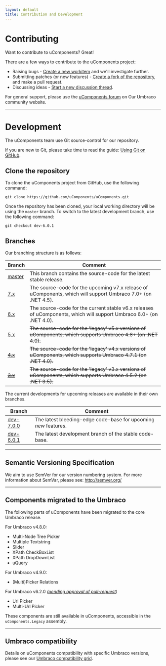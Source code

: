 ```yaml
---
layout: default
title: Contribution and Development
---
```


# Contributing

Want to contribute to uComponents? Great!

There are a few ways to contribute to the uComponents project:

* Raising bugs - [Create a new workitem](http://ucomponents.codeplex.com/WorkItem/Create) and we'll investigate further.
* Submitting patches (or new features) - [Create a fork of the repository](http://ucomponents.codeplex.com/SourceControl/network/create/fork), and make a pull request.
* Discussing ideas - [Start a new discussion thread](http://ucomponents.codeplex.com/discussions/create).

For general support, please use the [uComponents forum](http://our.umbraco.org/projects/backoffice-extensions/ucomponents/questionssuggestions) on Our Umbraco community website.

---

# Development

The uComponents team use Git source-control for our repository.

If you are new to Git, please take time to read the guide: [Using Git on GitHub](https://help.github.com/articles/set-up-git).

## Clone the repository

To clone the uComponents project from GitHub, use the following command:

	git clone https://github.com/uComponents/uComponents.git

Once the repository has been cloned, your local working directory will be using the `master` branch. To switch to the latest development branch, use the following command:

	git checkout dev-6.0.1

## Branches

Our branching structure is as follows:

| Branch | Comment |
|--------|---------|
| [master](https://github.com/uComponents/uComponents/tree/master) | This branch contains the source-code for the latest stable release. |
| [7.x](https://github.com/uComponents/uComponents/tree/dev-7.x) | The source-code for the upcoming v7.x release of uComponents, which will support Umbraco 7.0+ (on .NET 4.5). |
| [6.x](https://github.com/uComponents/uComponents/tree/dev-6.x) | The source-code for the current stable v6.x releases of uComponents, which will support Umbraco 6.0+ (on .NET 4.0). |
| [5.x](https://github.com/uComponents/uComponents/tree/dev-5.x) | <s>The source-code for the 'legacy' v5.x versions of uComponents, which supports Umbraco 4.8+ (on .NET 4.0).</s> |
| [<s>4.x</s>](https://github.com/uComponents/uComponents/tree/dev-4.x) | <s>The source-code for the 'legacy' v4.x versions of uComponents, which supports Umbraco 4.7.1 (on .NET 4.0).</s> |
| [<s>3.x</s>](https://github.com/uComponents/uComponents/tree/dev-3.x) | <s>The source-code for the 'legacy' v3.x versions of uComponents, which supports Umbraco 4.5.2 (on .NET 3.5).</s> |


The current developments for upcoming releases are available in their own branches.

| Branch | Comment |
|--------|---------|
| [dev-7.0.0](https://github.com/uComponents/uComponents/tree/dev-7.0.0) | The latest bleeding-edge code-base for upcoming _new_ features. |
| [dev-6.0.1](https://github.com/uComponents/uComponents/tree/dev-6.0.1) | The latest development branch of the stable code-base. |

---

## Semantic Versioning Specification
We aim to use SemVer for our version numbering system. For more information about SemVar, please see: <http://semver.org/>

---

## Components migrated to the Umbraco

The following parts of uComponents have been migrated to the core Umbraco release.

For Umbraco v4.8.0:

* Multi-Node Tree Picker
* Multiple Textstring
* Slider
* XPath CheckBoxList
* XPath DropDownList
* uQuery

For Umbraco v4.9.0:

* (Multi)Picker Relations

For Umbraco v6.2.0 _([pending approval of pull-request](https://github.com/umbraco/Umbraco-CMS/pull/133))_

* Url Picker
* Multi-Url Picker

These components are still available in uComponents, accessible in the `uComponents.Legacy` assembly.

---

## Umbraco compatibility

Details on uComponents compatibility with specific Umbraco versions, please see our [Umbraco compatibility grid](/compatibility/).
